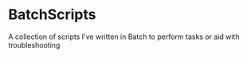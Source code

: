 # BatchScripts
A collection of scripts I've written in Batch to perform tasks or aid with troubleshooting
